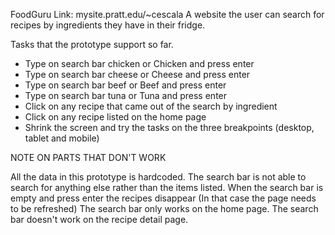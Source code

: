 

FoodGuru
Link: mysite.pratt.edu/~cescala
A website the user can search for recipes by ingredients they have in their fridge.


Tasks that the prototype support so far.

- Type on search bar chicken or Chicken and press enter
- Type on search bar cheese or Cheese and press enter
- Type on search bar beef or Beef and press enter
- Type on search bar tuna or Tuna and press enter
- Click on any recipe that came out of the search by ingredient
- Click on any recipe listed on the home page
- Shrink the screen and try the tasks on the three breakpoints (desktop, tablet and mobile)

NOTE ON PARTS THAT DON'T WORK

All the data in this prototype is hardcoded.
The search bar is not able to search for anything else rather than the items listed.
When the search bar is empty and press enter the recipes disappear (In that case the page needs to be refreshed)
The search bar only works on the home page. The search bar doesn't work on the recipe detail page.


